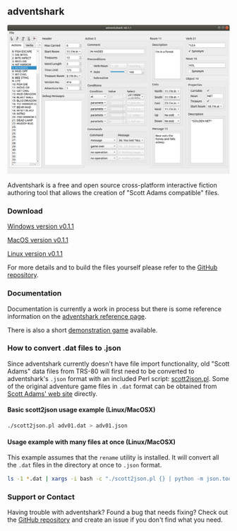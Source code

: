 ## adventshark

![adventshark_screenshot_linux_v0.1.1](adventshark_screenshot_linux_v0.1.1.png)

Adventshark is a free and open source cross-platform interactive fiction authoring tool that allows the creation of "Scott Adams compatible" files.

### Download

[Windows version v0.1.1](https://github.com/pdxiv/adventshark/releases/download/v0.1.1/adventshark_windows_v0.1.1.zip)

[MacOS version v0.1.1](https://github.com/pdxiv/adventshark/releases/download/v0.1.1/adventshark_macos_v0.1.1.zip)

[Linux version v0.1.1](https://github.com/pdxiv/adventshark/releases/download/v0.1.1/adventshark_linux_v0.1.1.zip)

For more details and to build the files yourself please refer to the [GitHub repository](https://github.com/pdxiv/adventshark).

### Documentation

Documentation is currently a work in process but there is some reference information on the [adventshark reference page](adventshark_reference.md).

There is also a short [demonstration game](demonstration_game.json) available.

### How to convert .dat files to .json

Since adventshark currently doesn't have file import functionality, old "Scott Adams" data files from TRS-80 will first need to be converted to adventshark's `.json` format with an included Perl script: [scott2json.pl](scott2json.pl). Some of the original adventure game files in `.dat` format can be obtained from [Scott Adams' web site](http://www.msadams.com/downloads.htm) directly.

#### Basic scott2json usage example (Linux/MacOSX)

```bash
./scott2json.pl adv01.dat > adv01.json
```

#### Usage example with many files at once (Linux/MacOSX)

This example assumes that the `rename` utility is installed. It will convert all the `.dat` files in the directory at once to `.json` format.

```bash
ls -1 *.dat | xargs -i bash -c "./scott2json.pl {} | python -m json.tool > {}.json" ; rename -f 's/.dat.json$/.json/' *.dat.json
```

### Support or Contact

Having trouble with adventshark? Found a bug that needs fixing? Check out the [GitHub repository](https://github.com/pdxiv/adventshark) and create an issue if you don't find what you need.
